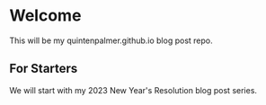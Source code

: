 # Welcome
This will be my quintenpalmer.github.io blog post repo.

## For Starters
We will start with my 2023 New Year's Resolution blog post series.
